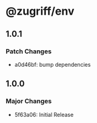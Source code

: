 # @zugriff/env

## 1.0.1

### Patch Changes

- a0d46bf: bump dependencies

## 1.0.0

### Major Changes

- 5f63a06: Initial Release
